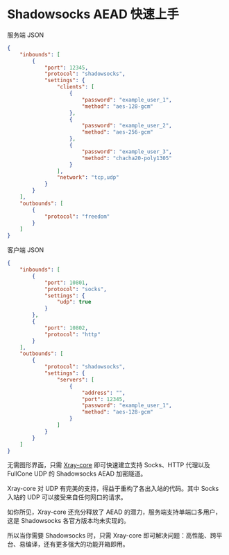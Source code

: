 # Shadowsocks AEAD 快速上手

服务端 JSON

```json
{
    "inbounds": [
        {
            "port": 12345,
            "protocol": "shadowsocks",
            "settings": {
                "clients": [
                    {
                        "password": "example_user_1",
                        "method": "aes-128-gcm"
                    },
                    {
                        "password": "example_user_2",
                        "method": "aes-256-gcm"
                    },
                    {
                        "password": "example_user_3",
                        "method": "chacha20-poly1305"
                    }
                ],
                "network": "tcp,udp"
            }
        }
    ],
    "outbounds": [
        {
            "protocol": "freedom"
        }
    ]
}
```

客户端 JSON

```json
{
    "inbounds": [
        {
            "port": 10801,
            "protocol": "socks",
            "settings": {
                "udp": true
            }
        },
        {
            "port": 10802,
            "protocol": "http"
        }
    ],
    "outbounds": [
        {
            "protocol": "shadowsocks",
            "settings": {
                "servers": [
                    {
                        "address": "",
                        "port": 12345,
                        "password": "example_user_1",
                        "method": "aes-128-gcm"
                    }
                ]
            }
        }
    ]
}
```

无需图形界面，只需 [Xray-core](https://github.com/XTLS/Xray-core) 即可快速建立支持 Socks、HTTP 代理以及 FullCone UDP 的 Shadowsocks AEAD 加密隧道。

Xray-core 对 UDP 有完美的支持，得益于重构了各出入站的代码。其中 Socks 入站的 UDP 可以接受来自任何网口的请求。

如你所见，Xray-core 还充分释放了 AEAD 的潜力，服务端支持单端口多用户，这是 Shadowsocks 各官方版本均未实现的。

所以当你需要 Shadowsocks 时，只需 Xray-core 即可解决问题：高性能、跨平台、易编译，还有更多强大的功能开箱即用。
